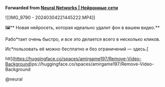 **Forwarded from [Neural Networks | Нейронные сети](https://t.me/neural/9718)**

![[IMG_9790 - 20240304221445222.MP4]]

🖼** Новая нейросеть, которая идеально удалит фон в вашем видео.**

Рабо*тает очень быстро, и все это делается всего в несколько кликов.

Ис*пользовать её можно бесплатно и без ограничений — здесь.[

htt](https://huggingface.co/spaces/amirgame197/Remove-Video-Background)ps://huggingface.co/spaces/amirgame197/Remove-Video-Background

@neural